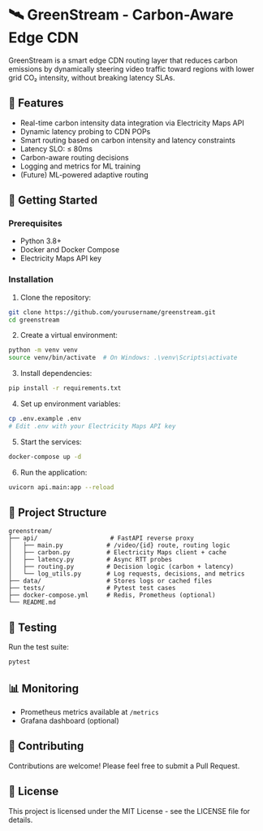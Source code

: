 # 🛰️ GreenStream - Carbon-Aware Edge CDN

GreenStream is a smart edge CDN routing layer that reduces carbon emissions by dynamically steering video traffic toward regions with lower grid CO₂ intensity, without breaking latency SLAs.

## 🌟 Features

- Real-time carbon intensity data integration via Electricity Maps API
- Dynamic latency probing to CDN POPs
- Smart routing based on carbon intensity and latency constraints
- Latency SLO: ≤ 80ms
- Carbon-aware routing decisions
- Logging and metrics for ML training
- (Future) ML-powered adaptive routing

## 🚀 Getting Started

### Prerequisites

- Python 3.8+
- Docker and Docker Compose
- Electricity Maps API key

### Installation

1. Clone the repository:
```bash
git clone https://github.com/yourusername/greenstream.git
cd greenstream
```

2. Create a virtual environment:
```bash
python -m venv venv
source venv/bin/activate  # On Windows: .\venv\Scripts\activate
```

3. Install dependencies:
```bash
pip install -r requirements.txt
```

4. Set up environment variables:
```bash
cp .env.example .env
# Edit .env with your Electricity Maps API key
```

5. Start the services:
```bash
docker-compose up -d
```

6. Run the application:
```bash
uvicorn api.main:app --reload
```

## 📁 Project Structure

```
greenstream/
├── api/                    # FastAPI reverse proxy
│   ├── main.py            # /video/{id} route, routing logic
│   ├── carbon.py          # Electricity Maps client + cache
│   ├── latency.py         # Async RTT probes
│   ├── routing.py         # Decision logic (carbon + latency)
│   └── log_utils.py       # Log requests, decisions, and metrics
├── data/                  # Stores logs or cached files
├── tests/                 # Pytest test cases
├── docker-compose.yml     # Redis, Prometheus (optional)
└── README.md
```

## 🧪 Testing

Run the test suite:
```bash
pytest
```

## 📊 Monitoring

- Prometheus metrics available at `/metrics`
- Grafana dashboard (optional)

## 🤝 Contributing

Contributions are welcome! Please feel free to submit a Pull Request.

## 📝 License

This project is licensed under the MIT License - see the LICENSE file for details.